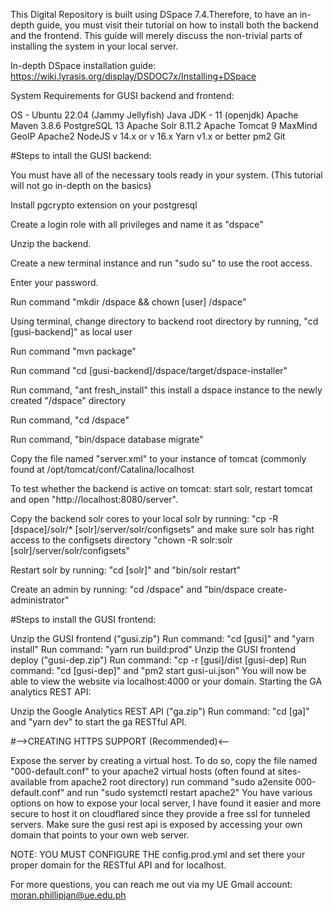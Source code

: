 
This Digital Repository is built using DSpace 7.4.Therefore, to have an in-depth guide, you must visit their tutorial on how to install both the backend and the frontend. This guide will merely discuss the non-trivial parts of installing the system in your local server.

In-depth DSpace installation guide: https://wiki.lyrasis.org/display/DSDOC7x/Installing+DSpace

System Requirements for GUSI backend and frontend:

OS - Ubuntu 22.04 (Jammy Jellyfish) Java JDK - 11 (openjdk) Apache Maven 3.8.6 PostgreSQL 13 Apache Solr 8.11.2 Apache Tomcat 9 MaxMind GeoIP Apache2 NodeJS v 14.x or v 16.x Yarn v1.x or better pm2 Git

#Steps to intall the GUSI backend:

You must have all of the necessary tools ready in your system. (This tutorial will not go in-depth on the basics)

Install pgcrypto extension on your postgresql

Create a login role with all privileges and name it as "dspace"

Unzip the backend.

Create a new terminal instance and run "sudo su" to use the root access.

Enter your password.

Run command "mkdir /dspace && chown [user] /dspace"

Using terminal, change directory to backend root directory by running, "cd [gusi-backend]" as local user

Run command "mvn package"

Run command "cd [gusi-backend]/dspace/target/dspace-installer"

Run command, "ant fresh_install" this install a dspace instance to the newly created "/dspace" directory

Run command, "cd /dspace"

Run command, "bin/dspace database migrate"

Copy the file named "server.xml" to your instance of tomcat (commonly found at /opt/tomcat/conf/Catalina/localhost

To test whether the backend is active on tomcat: start solr, restart tomcat and open "http://localhost:8080/server".

Copy the backend solr cores to your local solr by running: "cp -R [dspace]/solr/* [solr]/server/solr/configsets" and make sure solr has right access to the configsets directory "chown -R solr:solr [solr]/server/solr/configsets"

Restart solr by running: "cd [solr]" and "bin/solr restart"

Create an admin by running: "cd /dspace" and "bin/dspace create-administrator"

#Steps to install the GUSI frontend:

Unzip the GUSI frontend ("gusi.zip")
Run command: "cd [gusi]" and "yarn install"
Run command: "yarn run build:prod"
Unzip the GUSI frontend deploy ("gusi-dep.zip")
Run command: "cp -r [gusi]/dist [gusi-dep]
Run command: "cd [gusi-dep]" and "pm2 start gusi-ui.json"
You will now be able to view the website via localhost:4000 or your domain.
Starting the GA analytics REST API:

Unzip the Google Analytics REST API ("ga.zip")
Run command: "cd [ga]" and "yarn dev" to start the ga RESTful API.

#-->CREATING HTTPS SUPPORT (Recommended)<--

Expose the server by creating a virtual host. To do so, copy the file named "000-default.conf" to your apache2 virtual hosts (often found at sites-available from apache2 root directory)
run command "sudo a2ensite 000-default.conf" and run "sudo systemctl restart apache2"
You have various options on how to expose your local server, I have found it easier and more secure to host it on cloudflared since they provide a free ssl for tunneled servers.
Make sure the gusi rest api is exposed by accessing your own domain that points to your own web server.

NOTE: YOU MUST CONFIGURE THE config.prod.yml and set there your proper domain for the RESTful API and for localhost.

For more questions, you can reach me out via my UE Gmail account: moran.phillipjan@ue.edu.ph
